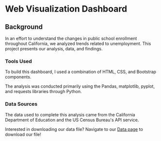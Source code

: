 # Web Visualization Dashboard

## Background
In an effort to understand the changes in public school enrollment throughout California, we analyzed trends related to unemployment. This project presents our analysis, data, and findings. 

### Tools Used
To build this dashboard, I used a combination of HTML, CSS, and Bootstrap components. 

The analysis was conducted primarily using the Pandas, matplotlib, pyplot, and requests libraries through Python. 

### Data Sources
The data used to complete this analysis came from the California Department of Education and the US Census Bureau's API service. 

Interested in downloading our data file? Navigate to our [Data page](https://seidyp.github.io/data.html) to download our file!